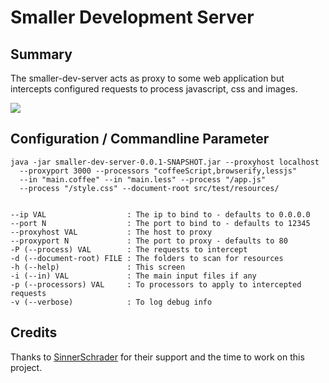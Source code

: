 Smaller Development Server
==========================

Summary
-------
The smaller-dev-server acts as proxy to some web application but intercepts 
configured requests to process javascript, css and images.

![](http://knisterpeter.github.io/smaller-dev-server/Smaller%20Development%20Server%20Architecture%20Chart.svg)

Configuration / Commandline Parameter
-------------------------------------

    java -jar smaller-dev-server-0.0.1-SNAPSHOT.jar --proxyhost localhost 
      --proxyport 3000 --processors "coffeeScript,browserify,lessjs" 
      --in "main.coffee" --in "main.less" --process "/app.js" 
      --process "/style.css" --document-root src/test/resources/


    --ip VAL                  : The ip to bind to - defaults to 0.0.0.0
    --port N                  : The port to bind to - defaults to 12345
    --proxyhost VAL           : The host to proxy
    --proxyport N             : The port to proxy - defaults to 80
    -P (--process) VAL        : The requests to intercept
    -d (--document-root) FILE : The folders to scan for resources
    -h (--help)               : This screen
    -i (--in) VAL             : The main input files if any
    -p (--processors) VAL     : To processors to apply to intercepted requests
    -v (--verbose)            : To log debug info

Credits
-------

Thanks to [SinnerSchrader](http://www.sinnerschrader.com/) for their support
and the time to work on this project.

